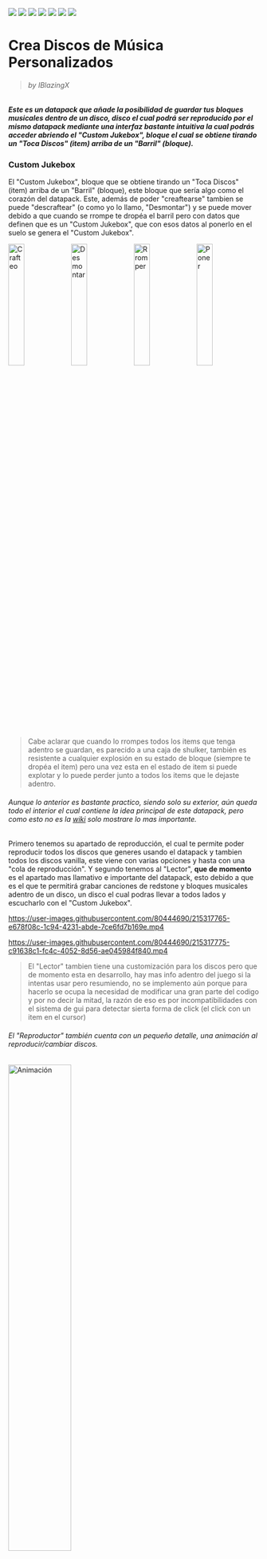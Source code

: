 
[changelog-url]: https://github.com/IBlazingX/-Minecraft-Make-Custom-Music-Discs/blob/main/changelog/README.md
[downloads-url]: https://github.com/IBlazingX/-Minecraft-Make-Custom-Music-Discs/blob/main/downloads/README.md
[wiki-url]: https://github.com/IBlazingX/-Minecraft-Make-Custom-Music-Discs/wiki
[bugs-url]: https://github.com/IBlazingX/-Minecraft-Make-Custom-Music-Discs/issues

[shield-1]: http://creativecommons.org/licenses/by-sa/4.0/
[shield-2]: https://modrinth.com/mod/make-custom-music-discs
[shield-3]: https://www.planetminecraft.com/data-pack/make-custom-music-discs
[shield-4]: https://github.com/IBlazingX/-Minecraft-Make-Custom-Music-Discs
[shield-5]: https://www.youtube.com/channel/UCBpt68gmj6qgNAHuWKI5z4g
[shield-6]: https://twitter.com/IBlazingX
[shield-7]: https://www.paypal.com/paypalme/BlazingX/

[![](https://img.shields.io/badge/License-cc%20by--sa%204.0-cfcfcf)][shield-1] [![](https://img.shields.io/badge/Modrinth-project-1bd96a)][shield-2] [![](https://img.shields.io/badge/Planet%20Minecraft%20Community-project-57b10f)][shield-3] [![](https://img.shields.io/badge/Github-project-161b22)][shield-4] [![](https://img.shields.io/badge/Youtube-channel-fd0000)][shield-5] [![](https://img.shields.io/badge/Twitter-profile-1d9bf0)][shield-6] [![](https://img.shields.io/badge/Paypal-donations-001f6a)][shield-7]

# Crea Discos de Música Personalizados
> ###### by IBlazingX

##### Este es un datapack que añade la posibilidad de guardar tus bloques musicales dentro de un disco, disco el cual podrá ser reproducido por el mismo datapack mediante una interfaz bastante intuitiva la cual podrás acceder abriendo el "Custom Jukebox", bloque el cual se obtiene tirando un "Toca Discos" (item) arriba de un "Barril" (bloque).

### Custom Jukebox
El "Custom Jukebox", bloque que se obtiene tirando un "Toca Discos" (item) arriba de un "Barril" (bloque), este bloque que sería algo como el corazón del datapack. Este, además de poder "creaftearse" tambien se puede "descraftear" (o como yo lo llamo, "Desmontar") y se puede mover debido a que cuando se rrompe te dropéa el barril pero con datos que definen que es un "Custom Jukebox", que con esos datos al ponerlo en el suelo se genera el "Custom Jukebox".

<img src="https://imgur.com/4j6EDsh.gif" alt="Crafteo" width="25%"><img src="https://imgur.com/8lt6uyg.gif" alt="Desmontar" width="25%"><img src="https://imgur.com/1N8psBD.gif" alt="Rromper" width="25%"><img src="https://imgur.com/ChuzGYZ.gif" alt="Poner" width="25%">
  > Cabe aclarar que cuando lo rrompes todos los items que tenga adentro se guardan, es parecido a una caja de shulker, también es resistente a cualquier explosión en su estado de bloque (siempre te dropéa el item) pero una vez esta en el estado de item si puede explotar y lo puede perder junto a todos los items que le dejaste adentro.
  

###### Aunque lo anterior es bastante practico, siendo solo su exterior, aún queda todo el interior el cual contiene la idea principal de este datapack, pero como esto no es la [wiki][wiki-url] solo mostrare lo mas importante.

Primero tenemos su apartado de reproducción, el cual te permite poder reproducir todos los discos que generes usando el datapack y tambien todos los discos vanilla, este viene con varias opciones y hasta con una "cola de reproducción". Y segundo tenemos al "Lector", **que de momento** es el apartado mas llamativo e importante del datapack, esto debido a que es el que te permitirá grabar canciones de redstone y bloques musicales adentro de un disco, un disco el cual podras llevar a todos lados y escucharlo con el "Custom Jukebox".

https://user-images.githubusercontent.com/80444690/215317765-e678f08c-1c94-4231-abde-7ce6fd7b169e.mp4

https://user-images.githubusercontent.com/80444690/215317775-c91638c1-fc4c-4052-8d56-ae045984f840.mp4
  > El "Lector" tambien tiene una customización para los discos pero que de momento esta en desarrollo, hay mas info adentro del juego si la intentas usar pero resumiendo, no se implemento aún porque para hacerlo se ocupa la necesidad de modificar una gran parte del codigo y por no decir la mitad, la razón de eso es por incompatibilidades con el sistema de gui para detectar sierta forma de click (el click con un item en el cursor)


###### El "Reproductor" también cuenta con un pequeño detalle, una animación al reproducir/cambiar discos.
<img src="https://imgur.com/kElTy6Z.gif" alt="Animación" width="50%">

## Enlaces
- [Historial de cambios][changelog-url]
- [Descargas][downloads-url]
- [Wiki][wiki-url]
 
> [Ayudame reportando bugs][bugs-url]

## Licencia
[![CC BY-SA 4.0][cc-by-sa-image]][cc-by-sa]

<p xmlns:cc="http://creativecommons.org/ns#" xmlns:dct="http://purl.org/dc/terms/"><a property="dct:title" rel="cc:attributionURL" href="https://github.com/IBlazingX/-Minecraft-Make-Custom-Music-Discs">Make Custom Music Discs</a> by <a rel="cc:attributionURL dct:creator" property="cc:attributionName" href="https://github.com/IBlazingX">IBlazingX</a> is licensed under <a href="http://creativecommons.org/licenses/by-sa/4.0/?ref=chooser-v1" target="_blank" rel="license noopener noreferrer" style="display:inline-block;">Attribution-ShareAlike 4.0 International</a></p>


[cc-by-sa]: http://creativecommons.org/licenses/by-sa/4.0/
[cc-by-sa-image]: https://licensebuttons.net/l/by-sa/4.0/88x31.png

| Licencia | http://creativecommons.org/licenses/by-sa/4.0/ |
| ------------ | ------------ |
| Eres libre de |  **Publicar:** copiar y redistribuir el material en cualquier medio o formato.<br>**Adaptar:** remezclar, transformar y construir a partir del material para cualquier propósito, incluso comercialmente.<br><br>La licenciante no puede revocar estas libertades en tanto usted siga los términos de la licencia. |
| Bajo los siguientes términos | <img style="height:22px!important;margin-left:3px;vertical-align:text-bottom;" src="https://mirrors.creativecommons.org/presskit/icons/by.svg?ref=chooser-v1"> **Atribución:** usted debe dar crédito de manera adecuada, brindar un enlace a la licencia, e indicar si se han realizado cambios. Puede hacerlo en cualquier forma razonable, pero no de forma tal que sugiera que usted o su uso tienen el apoyo de la licenciante.<br><img style="height:22px!important;margin-left:3px;vertical-align:text-bottom;" src="https://mirrors.creativecommons.org/presskit/icons/sa.svg?ref=chooser-v1"> **Compartir Igual:** si remezcla, transforma o crea a partir del material, debe distribuir su contribución bajo la lamisma licencia del original.<br><br>**No hay restricciones adicionales** — No puede aplicar términos legales ni medidas tecnológicas que restrinjan legalmente a otras a hacer cualquier uso permitido por la licencia. |
| Avisos | No tiene que cumplir con la licencia para elementos del materiale en el dominio público o cuando su uso esté permitido por una excepción o limitación aplicable.<br><br>No se dan garantías. La licencia podría no darle todos los permisos que necesita para el uso que tenga previsto. Por ejemplo, otros derechos como publicidad, privacidad, o derechos morales pueden limitar la forma en que utilice el material. |

